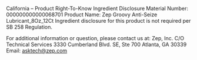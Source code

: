  
 
 
California – Product Right-To-Know Ingredient Disclosure 
Material Number: 000000000000068701 
Product Name: Zep Groovy Anti-Seize Lubricant_8Oz_12Ct 
Ingredient disclosure for this product is not required per SB 258 Regulation. 
 
For additional information or question, please contact us at: 
Zep, Inc. 
C/O Technical Services 
3330 Cumberland Blvd. SE, Ste 700 
Atlanta, GA 30339 
Email: asktech@zep.com 
 
 
 
 
